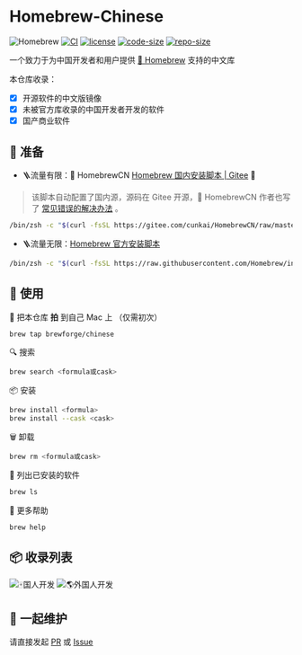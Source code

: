 # Homebrew-Chinese

![Homebrew](https://img.shields.io/badge/-Homebrew-FBB040?labelColor=555555&logoColor=FFFFFF&logo=homebrew) [![CI](https://github.com/Brewforge/homebrew-chinese/actions/workflows/main.yml/badge.svg)](https://github.com/Brewforge/homebrew-chinese/actions/workflows/main.yml) [![license](https://img.shields.io/github/license/Brewforge/homebrew-chinese.svg)](https://img.shields.io/github/languages/license/homebrew-chinese.svg) [![code-size](https://img.shields.io/github/languages/code-size/Brewforge/homebrew-chinese.svg)](https://img.shields.io/github/languages/code-size/Brewforge/homebrew-chinese.svg) [![repo-size](https://img.shields.io/github/repo-size/Brewforge/homebrew-chinese.svg)](https://img.shields.io/github/repo-size/Brewforge/homebrew-chinese.svg)

一个致力于为中国开发者和用户提供 [🍺 Homebrew](https://github.com/Homebrew/brew) 支持的中文库

本仓库收录：

- [x] 开源软件的中文版镜像
- [x] 未被官方库收录的中国开发者开发的软件
- [x] 国产商业软件

## 🏃 准备

- 🪜流量有限：🍺 HomebrewCN [Homebrew 国内安装脚本 | Gitee](https://gitee.com/cunkai/HomebrewCN) 🚴

> 该脚本自动配置了国内源，源码在 Gitee 开源，🍺 HomebrewCN 作者也写了 [常见错误的解决办法](https://gitee.com/cunkai/HomebrewCN/blob/master/error.md) 。

```sh
/bin/zsh -c "$(curl -fsSL https://gitee.com/cunkai/HomebrewCN/raw/master/Homebrew.sh)"
```

- 🪜流量无限：[Homebrew 官方安装脚本](https://brew.sh/zh-cn/)

```sh
/bin/zsh -c "$(curl -fsSL https://raw.githubusercontent.com/Homebrew/install/master/install.sh)"
```

## 🍺 使用

🥰 把本仓库 **拍** 到自己 Mac 上 （仅需初次）

```bash
brew tap brewforge/chinese
```

🔍 搜索

```sh
brew search <formula或cask>
```

📦 安装

```sh
brew install <formula>
brew install --cask <cask>
```

🗑️ 卸载

```sh
brew rm <formula或cask>
```

🧾 列出已安装的软件

```sh
brew ls
```

🙏 更多帮助

```sh
brew help
```

## 📦 收录列表

![🀄️国人开发](https://img.shields.io/badge/%F0%9F%80%84%EF%B8%8F%E5%9B%BD%E4%BA%BA%E5%BC%80%E5%8F%91-green?logo=homebrew&labelColor=555555&link=%E5%9B%BD%E4%BA%BA%E5%BC%80%E5%8F%91.md) ![🌎外国人开发](https://img.shields.io/badge/%F0%9F%8C%8E%E5%A4%96%E5%9B%BD%E4%BA%BA%E5%BC%80%E5%8F%91-green?logo=homebrew&labelColor=555555&link=Extra.md)

## 🧰 一起维护

请直接发起 [PR](https://github.com/Brewforge/homebrew-chinese/compare) 或 [Issue](https://github.com/Brewforge/homebrew-chinese/issues/new/choose)

<!-- ## ❤️ 赞助者 -->
